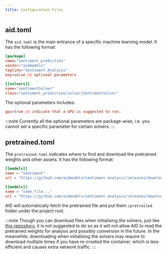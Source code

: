 ```yaml
---
title: Configuration Files
---
```


## aid.toml

The ```aid.toml``` is the main entrance of a specific machine learning model. It has the following format:

``` toml
[package]
name="sentiment_prediction"
vendor="aidmodels"
tagline="Sentiment Analysis"
key=value // optional parameters

[[solvers]] 
name="sentimentSolver"
class="sentiment_prediction/solver/SentimentSolver"
```

The optional parameters includes:

```toml
gpu=true // indicate that a GPU is suggested to run.
```

:::note
Currently all the optional parameters are package-wise, i.e. you cannot set a specific parameter for certain solvers.
:::

## pretrained.toml

The ```pretrained.toml``` indicates where to find and download the pretrained weights and other assets. It has the following format:

```toml
[[models]]
name = "sentiment"
url = "https://github.com/aidmodels/sentiment-analysis/releases/download/v0.1/model.h5"

[[models]]
name = "some_file..."
url = "https://github.com/aidmodels/sentiment-analysis/releases/download/v0.1/somefile.h5"
```

AID will automatically fetch the pretrained file and put them ```/pretrailed``` folder under the project root.

:::note
Though you can download files when initialising the solvers, just like [this repository](https://github.com/aidmodels/image_encoding), it is not suggested to do so as it will not allow AID to read the pretrained weights for analysis and possibly conversion in the future. In the meanwhile, downloading when initialising the solvers may require to download multiple times if you have re-created the container, which is less efficient and causes extra network traffic.
:::